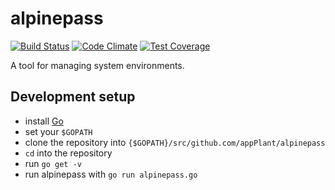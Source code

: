# alpinepass

[![Build Status](https://travis-ci.org/appPlant/alpinepass.svg?branch=master)](https://travis-ci.org/appPlant/alpinepass)
[![Code Climate](https://codeclimate.com/github/appPlant/alpinepass/badges/gpa.svg)](https://codeclimate.com/github/appPlant/alpinepass)
[![Test Coverage](https://codeclimate.com/github/appPlant/alpinepass/badges/coverage.svg)](https://codeclimate.com/github/appPlant/alpinepass/coverage)

A tool for managing system environments.

## Development setup

* install [Go](https://golang.org/)
* set your `$GOPATH`
* clone the repository into `{$GOPATH}/src/github.com/appPlant/alpinepass`
* `cd` into the repository
* run `go get -v`
* run alpinepass with `go run alpinepass.go`

